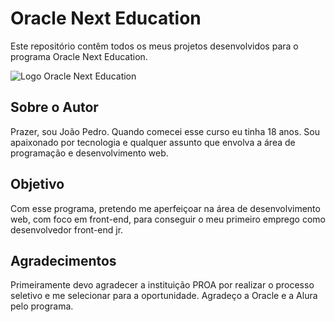 # Oracle Next Education

Este repositório contêm todos os meus projetos desenvolvidos para o programa Oracle Next Education.

![Logo Oracle Next Education](https://cdn2.gnarususercontent.com.br/1/1221562/bed9485c-901b-45d4-9b4a-f67b8e682463.png)

## Sobre o Autor

Prazer, sou João Pedro. Quando comecei esse curso eu tinha 18 anos. Sou apaixonado por tecnologia e qualquer assunto que envolva a área de programação e desenvolvimento web.

## Objetivo

Com esse programa, pretendo me aperfeiçoar na área de desenvolvimento web, com foco em front-end, para conseguir o meu primeiro emprego como desenvolvedor front-end jr.

## Agradecimentos

Primeiramente devo agradecer a instituição PROA por realizar o processo seletivo e me selecionar para a oportunidade. Agradeço a Oracle e a Alura pelo programa.
